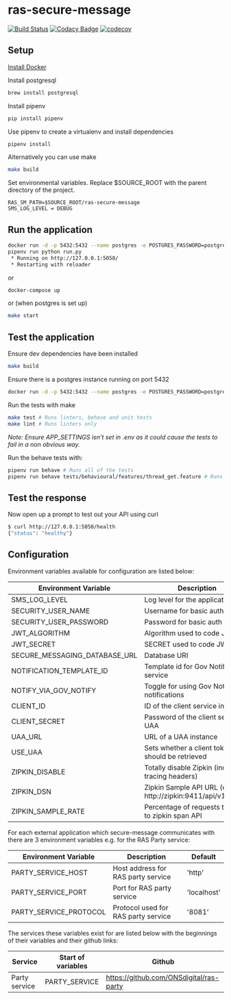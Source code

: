 # ras-secure-message
[![Build Status](https://travis-ci.org/ONSdigital/ras-secure-message.svg?branch=master)](https://travis-ci.org/ONSdigital/ras-secure-message)
[![Codacy Badge](https://api.codacy.com/project/badge/Grade/4e427a826650454d98ed74dade65a4ff)](https://www.codacy.com/app/ONSDigital/ras-secure-message)
[![codecov](https://codecov.io/gh/ONSdigital/ras-secure-message/branch/master/graph/badge.svg)](https://codecov.io/gh/ONSdigital/ras-secure-message)


## Setup

[Install Docker](https://docs.docker.com/engine/installation/)

Install postgresql
```bash
brew install postgresql
```

Install pipenv
```bash
pip install pipenv
```

Use pipenv to create a virtualenv and install dependencies
```bash
pipenv install
```

Alternatively you can use make
```bash
make build
```

Set environmental variables. Replace $SOURCE_ROOT with the parent directory of the project.

```
RAS_SM_PATH=$SOURCE_ROOT/ras-secure-message
SMS_LOG_LEVEL = DEBUG
```

Run the application
-------------------
```bash
docker run -d -p 5432:5432 --name postgres -e POSTGRES_PASSWORD=postgres -e POSTGRES_DB=postgres -d postgres
pipenv run python run.py
 * Running on http://127.0.0.1:5050/
 * Restarting with reloader
```
or
```bash
docker-compose up
```
or (when postgres is set up)
```bash
make start
```


Test the application
--------------------
Ensure dev dependencies have been installed
```bash
make build
```

Ensure there is a postgres instance running on port 5432
```bash
docker run -d -p 5432:5432 --name postgres -e POSTGRES_PASSWORD=postgres -e POSTGRES_DB=postgres -d postgres
```

Run the tests with make
```bash
make test # Runs linters, behave and unit tests
make lint # Runs linters only
```
*Note: Ensure APP_SETTINGS isn't set in .env as it could cause the tests to fail
in a non obvious way.*


Run the behave tests with:
```bash
pipenv run behave # Runs all of the tests
pipenv run behave tests/behavioural/features/thread_get.feature # Runs individual feature test
```


Test the response
-----------------

Now open up a prompt to test out your API using curl
```bash
$ curl http://127.0.0.1:5050/health
{"status": "healthy"}
```

## Configuration

Environment variables available for configuration are listed below:

| Environment Variable            | Description                                                   | Default
|---------------------------------|---------------------------------------------------------------|-------------------------------
| SMS_LOG_LEVEL                   | Log level for the application                                 | 'DEBUG'
| SECURITY_USER_NAME              | Username for basic auth                                       | N/A
| SECURITY_USER_PASSWORD          | Password for basic auth                                       | N/A
| JWT_ALGORITHM                   | Algorithm used to code JWT                                    | 'HS256'
| JWT_SECRET                      | SECRET used to code JWT                                       | N/A
| SECURE_MESSAGING_DATABASE_URL   | Database URI                                                  | postgresql://postgres:postgres@localhost:5432
| NOTIFICATION_TEMPLATE_ID        | Template id for Gov Notify service                            | N/A
| NOTIFY_VIA_GOV_NOTIFY           | Toggle for using Gov Notify for notifications                 | '1' (enable Gov Notify email notifications)
| CLIENT_ID                       | ID of the client service in UAA                               | N/A
| CLIENT_SECRET                   | Password of the client service in UAA                         | N/A
| UAA_URL                         | URL of a UAA instance                                         | N/A
| USE_UAA                         | Sets whether a client token should be retrieved               | 1
| ZIPKIN_DISABLE                  | Totally disable Zipkin (including tracing headers)            | False
| ZIPKIN_DSN                      | Zipkin Sample API URL (e.g. http://zipkin:9411/api/v1/spans)  | None
| ZIPKIN_SAMPLE_RATE              | Percentage of requests to send to zipkin span API             | 0


For each external application which secure-message communicates with there are 3 environment variables e.g. for the RAS Party service:

| Environment Variable              | Description                         | Default
|-----------------------------------|-------------------------------------|-------------------------------
| PARTY_SERVICE_HOST            | Host address for RAS party service  | 'http'
| PARTY_SERVICE_PORT            | Port for RAS party service          | 'localhost'
| PARTY_SERVICE_PROTOCOL        | Protocol used for RAS party service | '8081'

The services these variables exist for are listed below with the beginnings of their variables and their github links:

| Service                         | Start of variables          | Github
|---------------------------------|-----------------------------|-----------------------------
| Party service                   | PARTY_SERVICE           | https://github.com/ONSdigital/ras-party
